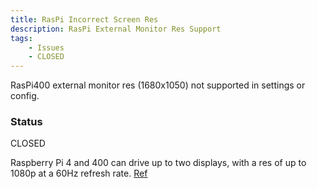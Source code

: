 ```yaml
---
title: RasPi Incorrect Screen Res
description: RasPi External Monitor Res Support
tags:
    - Issues
    - CLOSED
---
```


RasPi400 external monitor res (1680x1050) not supported in settings or config.

### Status

CLOSED

Raspberry Pi 4 and 400 can drive up to two displays, with a res of up to 1080p at a 60Hz refresh rate. [Ref](https://raspberrypi.com/documentation/computers/configuration.html#advanced-options41)

